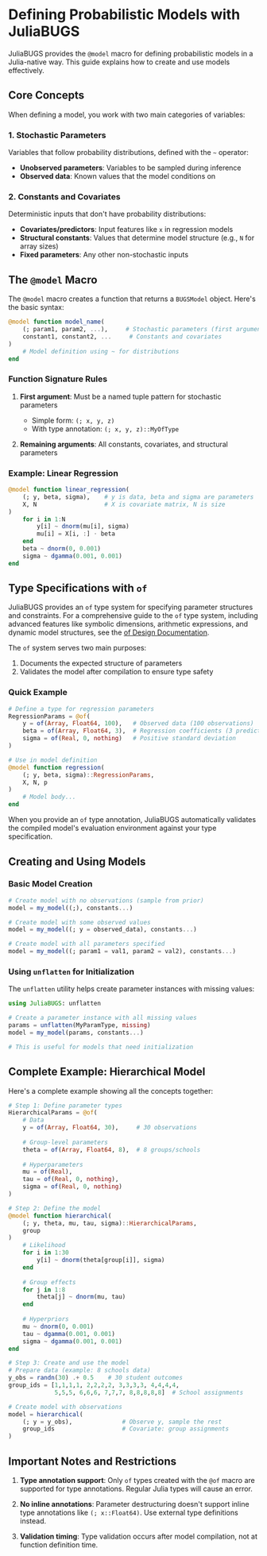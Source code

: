 # Defining Probabilistic Models with JuliaBUGS

JuliaBUGS provides the `@model` macro for defining probabilistic models in a Julia-native way. This guide explains how to create and use models effectively.

## Core Concepts

When defining a model, you work with two main categories of variables:

### 1. Stochastic Parameters
Variables that follow probability distributions, defined with the `~` operator:
- **Unobserved parameters**: Variables to be sampled during inference
- **Observed data**: Known values that the model conditions on

### 2. Constants and Covariates
Deterministic inputs that don't have probability distributions:
- **Covariates/predictors**: Input features like `x` in regression models
- **Structural constants**: Values that determine model structure (e.g., `N` for array sizes)
- **Fixed parameters**: Any other non-stochastic inputs

## The `@model` Macro

The `@model` macro creates a function that returns a `BUGSModel` object. Here's the basic syntax:

```julia
@model function model_name(
    (; param1, param2, ...),     # Stochastic parameters (first argument)
    constant1, constant2, ...     # Constants and covariates
)
    # Model definition using ~ for distributions
end
```

### Function Signature Rules

1. **First argument**: Must be a named tuple pattern for stochastic parameters
   - Simple form: `(; x, y, z)`
   - With type annotation: `(; x, y, z)::MyOfType`

2. **Remaining arguments**: All constants, covariates, and structural parameters

### Example: Linear Regression

```julia
@model function linear_regression(
    (; y, beta, sigma),    # y is data, beta and sigma are parameters
    X, N                   # X is covariate matrix, N is size
)
    for i in 1:N
        y[i] ~ dnorm(mu[i], sigma)
        mu[i] = X[i, :] ⋅ beta
    end
    beta ~ dnorm(0, 0.001)
    sigma ~ dgamma(0.001, 0.001)
end
```

## Type Specifications with `of`

JuliaBUGS provides an `of` type system for specifying parameter structures and constraints. For a comprehensive guide to the `of` type system, including advanced features like symbolic dimensions, arithmetic expressions, and dynamic model structures, see the [of Design Documentation](of_design_doc.md).

The `of` system serves two main purposes:
1. Documents the expected structure of parameters
2. Validates the model after compilation to ensure type safety

### Quick Example

```julia
# Define a type for regression parameters
RegressionParams = @of(
    y = of(Array, Float64, 100),   # Observed data (100 observations)
    beta = of(Array, Float64, 3),  # Regression coefficients (3 predictors)
    sigma = of(Real, 0, nothing)   # Positive standard deviation
)

# Use in model definition
@model function regression(
    (; y, beta, sigma)::RegressionParams,
    X, N, p
)
    # Model body...
end
```

When you provide an `of` type annotation, JuliaBUGS automatically validates the compiled model's evaluation environment against your type specification.

## Creating and Using Models

### Basic Model Creation

```julia
# Create model with no observations (sample from prior)
model = my_model((;), constants...)

# Create model with some observed values
model = my_model((; y = observed_data), constants...)

# Create model with all parameters specified
model = my_model((; param1 = val1, param2 = val2), constants...)
```

### Using `unflatten` for Initialization

The `unflatten` utility helps create parameter instances with missing values:

```julia
using JuliaBUGS: unflatten

# Create a parameter instance with all missing values
params = unflatten(MyParamType, missing)
model = my_model(params, constants...)

# This is useful for models that need initialization
```

## Complete Example: Hierarchical Model

Here's a complete example showing all the concepts together:

```julia
# Step 1: Define parameter types
HierarchicalParams = @of(
    # Data
    y = of(Array, Float64, 30),     # 30 observations
    
    # Group-level parameters
    theta = of(Array, Float64, 8),  # 8 groups/schools
    
    # Hyperparameters
    mu = of(Real),
    tau = of(Real, 0, nothing),
    sigma = of(Real, 0, nothing)
)

# Step 2: Define the model
@model function hierarchical(
    (; y, theta, mu, tau, sigma)::HierarchicalParams,
    group
)
    # Likelihood
    for i in 1:30
        y[i] ~ dnorm(theta[group[i]], sigma)
    end
    
    # Group effects
    for j in 1:8
        theta[j] ~ dnorm(mu, tau)
    end
    
    # Hyperpriors
    mu ~ dnorm(0, 0.001)
    tau ~ dgamma(0.001, 0.001)
    sigma ~ dgamma(0.001, 0.001)
end

# Step 3: Create and use the model
# Prepare data (example: 8 schools data)
y_obs = randn(30) .+ 0.5    # 30 student outcomes
group_ids = [1,1,1,1, 2,2,2,2, 3,3,3,3, 4,4,4,4, 
             5,5,5, 6,6,6, 7,7,7, 8,8,8,8,8]  # School assignments

# Create model with observations
model = hierarchical(
    (; y = y_obs),              # Observe y, sample the rest
    group_ids                   # Covariate: group assignments
)
```

## Important Notes and Restrictions

1. **Type annotation support**: Only `of` types created with the `@of` macro are supported for type annotations. Regular Julia types will cause an error.

2. **No inline annotations**: Parameter destructuring doesn't support inline type annotations like `(; x::Float64)`. Use external type definitions instead.

3. **Validation timing**: Type validation occurs after model compilation, not at function definition time.
